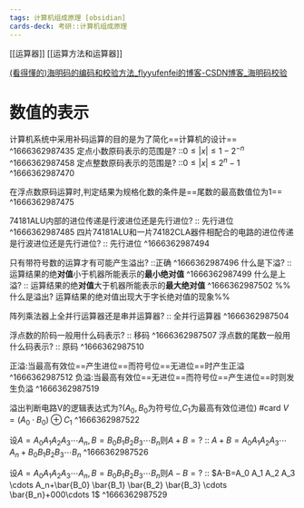 ```yaml
---
tags: 计算机组成原理 [obsidian] 
cards-deck: 考研::计算机组成原理
---
```


[[运算器]]
[[运算方法和运算器]]

 [(看得懂的)海明码的编码和校验方法_flyyufenfei的博客-CSDN博客_海明码校验](https://blog.csdn.net/flyyufenfei/article/details/72235748)

# 数值的表示


计算机系统中采用补码运算的目的是为了简化==计算机的设计==
^1666362987435
定点小数原码表示的范围是? ::$0\le |x|\le 1-2^{-n}$ ^1666362987458
定点整数原码表示的范围是? ::$0\le |x|\le 2^{n}-1$ ^1666362987470

在浮点数原码运算时,判定结果为规格化数的条件是==尾数的最高数值位为1==
^1666362987475

74181ALU内部的进位传递是行波进位还是先行进位? :: 先行进位 ^1666362987485
四片74181ALU和一片74182CLA器件相配合的电路的进位传递是行波进位还是先行进位? :: 先行进位 ^1666362987494

只有带符号数的运算才有可能产生溢出? ::正确 ^1666362987496
什么是下溢? :: 运算结果的绝**对值**小于机器所能表示的**最小绝对值** ^1666362987499
什么是上溢? ::  运算结果的绝**对值**大于机器所能表示的**最大绝对值** ^1666362987502
%%什么是溢出? 运算结果的绝对值出现大于字长绝对值的现象%%

阵列乘法器上全并行运算器还是串并运算器? :: 全并行运算器 ^1666362987504

浮点数的阶码一般用什么码表示? :: 移码 ^1666362987507
浮点数的尾数一般用什么码表示? :: 原码 ^1666362987510

正溢:当最高有效位==产生进位==而符号位==无进位==时产生正溢
^1666362987512
负溢:当最高有效位==无进位==而符号位==产生进位==时则发生负溢
^1666362987519

溢出判断电路V的逻辑表达式为?($A_0,B_0$为符号位,$C_1$为最高有效位进位) #card 
$V=(A_0\cdot B_0) \oplus C_1$
^1666362987522

设$A=A_0 A_1 A_2 A_3 \cdots A_n, B=B_0 B_1 B_2 B_3 \cdots B_n$则$A+B=?$ :: $A+B=A_0 A_1 A_2 A_3 \cdots A_n+B_0 B_1 B_2 B_3 \cdots B_n$ ^1666362987526

设$A=A_0 A_1 A_2 A_3 \cdots A_n, B=B_0 B_1 B_2 B_3 \cdots B_n$则$A-B=?$ :: $A-B=A_0 A_1 A_2 A_3 \cdots A_n+\bar{B_0} \bar{B_1} \bar{B_2} \bar{B_3} \cdots \bar{B_n}+000\cdots 1$ ^1666362987529


